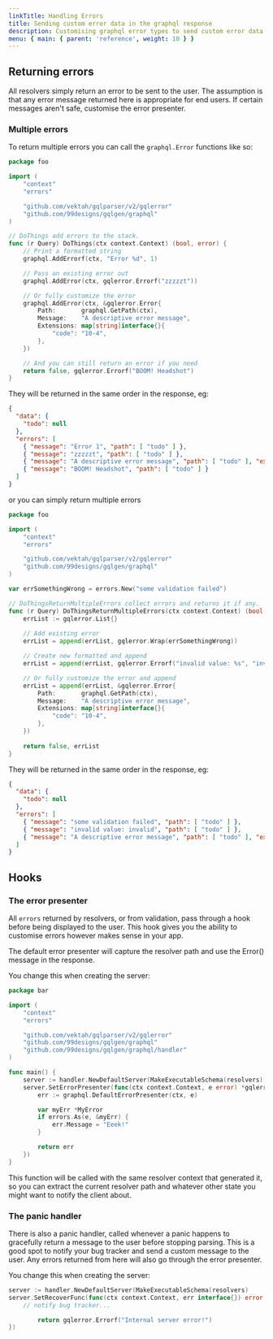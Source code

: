 ```yaml
---
linkTitle: Handling Errors
title: Sending custom error data in the graphql response
description: Customising graphql error types to send custom error data back to the client using gqlgen.
menu: { main: { parent: 'reference', weight: 10 } }
---
```


## Returning errors

All resolvers simply return an error to be sent to the user. The assumption is that any error message returned
here is appropriate for end users. If certain messages aren't safe, customise the error presenter.

### Multiple errors

To return multiple errors you can call the `graphql.Error` functions like so:

```go
package foo

import (
	"context"
	"errors"

	"github.com/vektah/gqlparser/v2/gqlerror"
	"github.com/99designs/gqlgen/graphql"
)

// DoThings add errors to the stack.
func (r Query) DoThings(ctx context.Context) (bool, error) {
	// Print a formatted string
	graphql.AddErrorf(ctx, "Error %d", 1)

	// Pass an existing error out
	graphql.AddError(ctx, gqlerror.Errorf("zzzzzt"))

	// Or fully customize the error
	graphql.AddError(ctx, &gqlerror.Error{
		Path:       graphql.GetPath(ctx),
		Message:    "A descriptive error message",
		Extensions: map[string]interface{}{
			"code": "10-4",
		},
	})

	// And you can still return an error if you need
	return false, gqlerror.Errorf("BOOM! Headshot")
}
```

They will be returned in the same order in the response, eg:
```json
{
  "data": {
    "todo": null
  },
  "errors": [
    { "message": "Error 1", "path": [ "todo" ] },
    { "message": "zzzzzt", "path": [ "todo" ] },
    { "message": "A descriptive error message", "path": [ "todo" ], "extensions": { "code": "10-4" } },
    { "message": "BOOM! Headshot", "path": [ "todo" ] }
  ]
}
```

or you can simply return multiple errors

```go
package foo

import (
	"context"
	"errors"

	"github.com/vektah/gqlparser/v2/gqlerror"
	"github.com/99designs/gqlgen/graphql"
)

var errSomethingWrong = errors.New("some validation failed")

// DoThingsReturnMultipleErrors collect errors and returns it if any.
func (r Query) DoThingsReturnMultipleErrors(ctx context.Context) (bool, error) {
	errList := gqlerror.List{}
		
	// Add existing error
	errList = append(errList, gqlerror.Wrap(errSomethingWrong))

	// Create new formatted and append
	errList = append(errList, gqlerror.Errorf("invalid value: %s", "invalid"))

	// Or fully customize the error and append
	errList = append(errList, &gqlerror.Error{
		Path:       graphql.GetPath(ctx),
		Message:    "A descriptive error message",
		Extensions: map[string]interface{}{
			"code": "10-4",
		},
	})
	
	return false, errList
}
```

They will be returned in the same order in the response, eg:
```json
{
  "data": {
    "todo": null
  },
  "errors": [
    { "message": "some validation failed", "path": [ "todo" ] },
    { "message": "invalid value: invalid", "path": [ "todo" ] },
    { "message": "A descriptive error message", "path": [ "todo" ], "extensions": { "code": "10-4" } },
  ]
}
```

## Hooks

### The error presenter

All `errors` returned by resolvers, or from validation, pass through a hook before being displayed to the user.
This hook gives you the ability to customise errors however makes sense in your app.

The default error presenter will capture the resolver path and use the Error() message in the response.

You change this when creating the server:
```go
package bar

import (
	"context"
	"errors"

	"github.com/vektah/gqlparser/v2/gqlerror"
	"github.com/99designs/gqlgen/graphql"
	"github.com/99designs/gqlgen/graphql/handler"
)

func main() {
	server := handler.NewDefaultServer(MakeExecutableSchema(resolvers))
	server.SetErrorPresenter(func(ctx context.Context, e error) *gqlerror.Error {
		err := graphql.DefaultErrorPresenter(ctx, e)

		var myErr *MyError
		if errors.As(e, &myErr) {
			err.Message = "Eeek!"
		}

		return err
	})
}

```

This function will be called with the same resolver context that generated it, so you can extract the
current resolver path and whatever other state you might want to notify the client about.


### The panic handler

There is also a panic handler, called whenever a panic happens to gracefully return a message to the user before
stopping parsing. This is a good spot to notify your bug tracker and send a custom message to the user. Any errors
returned from here will also go through the error presenter.

You change this when creating the server:
```go
server := handler.NewDefaultServer(MakeExecutableSchema(resolvers)
server.SetRecoverFunc(func(ctx context.Context, err interface{}) error {
    // notify bug tracker...

		return gqlerror.Errorf("Internal server error!")
})
```

